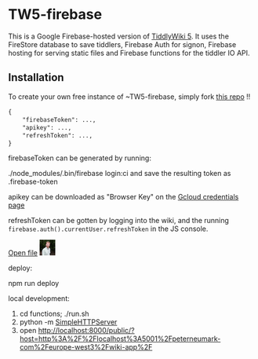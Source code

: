 # TW5-firebase

This is a Google Firebase-hosted version of <a href="https://tiddlywiki.com/" class="tc-tiddlylink-external">TiddlyWiki 5</a>. It uses the FireStore database to save tiddlers, Firebase Auth for signon, Firebase hosting for serving static files and Firebase functions for the tiddler IO API.

## Installation

To create your own free instance of ~TW5-firebase, simply fork <a href="#this%20repo" class="tc-tiddlylink tc-tiddlylink-missing">this repo</a>
!!

    {
        "firebaseToken": ...,
        "apikey": ...,
        "refreshToken": ...,
    }

firebaseToken can be generated by running:

./node\_modules/.bin/firebase login:ci and save the resulting token as .firebase-token

apikey can be downloaded as "Browser Key" on the <a href="https://console.cloud.google.com/apis/credentials?project=peterneumark-com" class="tc-tiddlylink-external">Gcloud credentials page</a>

refreshToken can be gotten by logging into the wiki, and the running `firebase.auth().currentUser.refreshToken` in the JS console.

<a href="docs/CONTRIBUTING.md" class="tc-tiddlylink-external">Open file</a>
![](public/favicon.png "An explanatory tooltip")

deploy:

npm run deploy

local development:

1.  cd functions; ./run.sh
2.  python -m <a href="#SimpleHTTPServer" class="tc-tiddlylink tc-tiddlylink-missing">SimpleHTTPServer</a>
3.  open <http://localhost:8000/public/?host=http%3A%2F%2Flocalhost%3A5001%2Fpeterneumark-com%2Feurope-west3%2Fwiki-app%2F>

